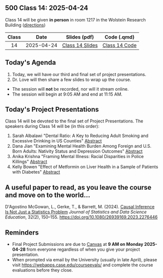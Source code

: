 ## 500 Class 14: 2025-04-24

Class 14 will be given **in person** in room 1217 in the Wolstein Research Building ([directions](https://case.edu/medicine/neurology/research/behavioral-health-research-group/directions-wolstein-research-building))

Class | Date | Slides (pdf) | Code (.qmd) 
:----: | :-----: | :-----------: | :--------:
14 | 2025-04-24 | [Class 14 Slides](https://github.com/THOMASELOVE/500-slides-2025/blob/main/500_slides14.pdf) | [Class 14 Code](https://github.com/THOMASELOVE/500-slides-2025/blob/main/500_slides14.qmd) 

## Today's Agenda

1. Today, we will have our third and final set of project presentations.
2. Dr. Love will then share a few slides to wrap up the course.

- The session will **not** be recorded, nor will it stream online.
- The session will begin at 9:05 AM and end at 11:15 AM.

## Today's Project Presentations

Class 14 will be devoted to the final set of Project Presentations. The speakers during Class 14 will be (in this order):

1. Sarah Albalawi "Dental Ratio: A Key to Reducing Adult Smoking and Excessive Drinking in US Counties" [Abstract](pdf/Sarah_Abstract.pdf)
2. Dana Jian "Examining Mental Health Burden Among Foreign and U.S. Born Adults: Nativity Status and Depression Outcomes" [Abstract](pdf/Dana_Abstract.pdf)
3. Anika Krishna "Framing Mental Illness: Racial Disparities in Police Killings" [Abstract](pdf/Anika_Abstract.pdf)
4. Kelly Bowen "Effect of Metformin on Liver Health in a Sample of Patients with Diabetes" [Abstract](pdf/Kelly_Abstract.pdf)

## A useful paper to read, as you leave the course and move on to the world...

D'Agostino McGowan, L., Gerke, T., & Barrett, M. (2024). [Causal Inference Is Not Just a Statistics Problem](https://www.tandfonline.com/doi/full/10.1080/26939169.2023.2276446?src=recsys) *Journal of Statistics and Data Science Education*, 32(2), 150–155. https://doi.org/10.1080/26939169.2023.2276446

## Reminders

- Final Project Submissions are due to [Canvas](https://canvas.case.edu/) at **9 AM on Monday 2025-04-28** from everyone regardless of when you give your project presentation.
- When prompted via email by the University (usually in late April), please visit <https://webapps.case.edu/courseevals/> and complete the course evaluations before they close.
